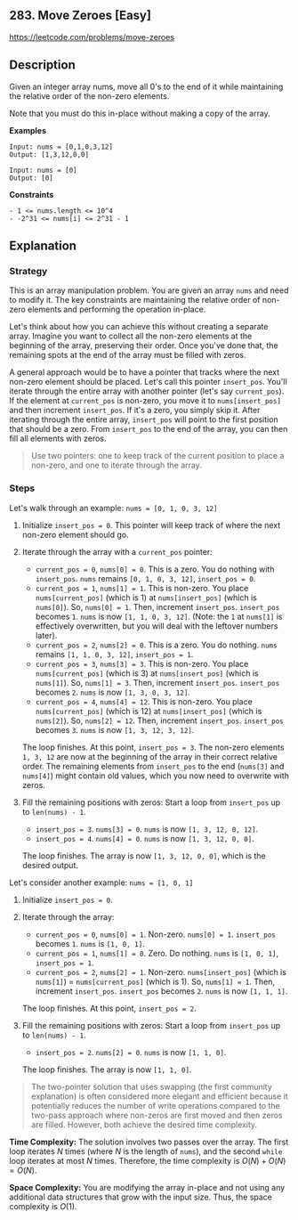 ## 283. Move Zeroes [Easy]

https://leetcode.com/problems/move-zeroes

## Description
Given an integer array nums, move all 0's to the end of it while maintaining the relative order of the non-zero elements.

Note that you must do this in-place without making a copy of the array.

**Examples**
```text
Input: nums = [0,1,0,3,12]
Output: [1,3,12,0,0]

Input: nums = [0]
Output: [0]
```

**Constraints**

```text
- 1 <= nums.length <= 10^4
- -2^31 <= nums[i] <= 2^31 - 1
```

## Explanation

### Strategy

This is an array manipulation problem. You are given an array `nums` and need to modify it. The key constraints are maintaining the relative order of non-zero elements and performing the operation in-place.

Let\'s think about how you can achieve this without creating a separate array. Imagine you want to collect all the non-zero elements at the beginning of the array, preserving their order. Once you\'ve done that, the remaining spots at the end of the array must be filled with zeros.

A general approach would be to have a pointer that tracks where the next non-zero element should be placed. Let\'s call this pointer `insert_pos`. You\'ll iterate through the entire array with another pointer (let\'s say `current_pos`). If the element at `current_pos` is non-zero, you move it to `nums[insert_pos]` and then increment `insert_pos`. If it\'s a zero, you simply skip it. After iterating through the entire array, `insert_pos` will point to the first position that should be a zero. From `insert_pos` to the end of the array, you can then fill all elements with zeros.

> Use two pointers: one to keep track of the current position to place a non-zero, and one to iterate through the array.

### Steps

Let\'s walk through an example: `nums = [0, 1, 0, 3, 12]`

1.  Initialize `insert_pos = 0`. This pointer will keep track of where the next non-zero element should go.
2.  Iterate through the array with a `current_pos` pointer:
    * `current_pos = 0`, `nums[0] = 0`. This is a zero. You do nothing with `insert_pos`.
        `nums` remains `[0, 1, 0, 3, 12]`, `insert_pos = 0`.
    * `current_pos = 1`, `nums[1] = 1`. This is non-zero.
        You place `nums[current_pos]` (which is 1) at `nums[insert_pos]` (which is `nums[0]`).
        So, `nums[0] = 1`.
        Then, increment `insert_pos`. `insert_pos` becomes `1`.
        `nums` is now `[1, 1, 0, 3, 12]`. (Note: the `1` at `nums[1]` is effectively overwritten, but you will deal with the leftover numbers later).
    * `current_pos = 2`, `nums[2] = 0`. This is a zero. You do nothing.
        `nums` remains `[1, 1, 0, 3, 12]`, `insert_pos = 1`.
    * `current_pos = 3`, `nums[3] = 3`. This is non-zero.
        You place `nums[current_pos]` (which is 3) at `nums[insert_pos]` (which is `nums[1]`).
        So, `nums[1] = 3`.
        Then, increment `insert_pos`. `insert_pos` becomes `2`.
        `nums` is now `[1, 3, 0, 3, 12]`.
    * `current_pos = 4`, `nums[4] = 12`. This is non-zero.
        You place `nums[current_pos]` (which is 12) at `nums[insert_pos]` (which is `nums[2]`).
        So, `nums[2] = 12`.
        Then, increment `insert_pos`. `insert_pos` becomes `3`.
        `nums` is now `[1, 3, 12, 3, 12]`.

    The loop finishes. At this point, `insert_pos = 3`. The non-zero elements `1, 3, 12` are now at the beginning of the array in their correct relative order. The remaining elements from `insert_pos` to the end (`nums[3]` and `nums[4]`) might contain old values, which you now need to overwrite with zeros.

3.  Fill the remaining positions with zeros:
    Start a loop from `insert_pos` up to `len(nums) - 1`.
    * `insert_pos = 3`. `nums[3] = 0`.
        `nums` is now `[1, 3, 12, 0, 12]`.
    * `insert_pos = 4`. `nums[4] = 0`.
        `nums` is now `[1, 3, 12, 0, 0]`.

    The loop finishes. The array is now `[1, 3, 12, 0, 0]`, which is the desired output.

Let\'s consider another example: `nums = [1, 0, 1]`

1.  Initialize `insert_pos = 0`.
2.  Iterate through the array:
    * `current_pos = 0`, `nums[0] = 1`. Non-zero.
        `nums[0] = 1`. `insert_pos` becomes `1`.
        `nums` is `[1, 0, 1]`.
    * `current_pos = 1`, `nums[1] = 0`. Zero. Do nothing.
        `nums` is `[1, 0, 1]`, `insert_pos = 1`.
    * `current_pos = 2`, `nums[2] = 1`. Non-zero.
        `nums[insert_pos]` (which is `nums[1]`) = `nums[current_pos]` (which is 1).
        So, `nums[1] = 1`.
        Then, increment `insert_pos`. `insert_pos` becomes `2`.
        `nums` is now `[1, 1, 1]`.

    The loop finishes. At this point, `insert_pos = 2`.

3.  Fill the remaining positions with zeros:
    Start a loop from `insert_pos` up to `len(nums) - 1`.
    * `insert_pos = 2`. `nums[2] = 0`.
        `nums` is now `[1, 1, 0]`.

    The loop finishes. The array is now `[1, 1, 0]`.

> The two-pointer solution that uses swapping (the first community explanation) is often considered more elegant and efficient because it potentially reduces the number of write operations compared to the two-pass approach where non-zeros are first moved and then zeros are filled. However, both achieve the desired time complexity.

**Time Complexity:** The solution involves two passes over the array. The first loop iterates $N$ times (where $N$ is the length of `nums`), and the second `while` loop iterates at most $N$ times. Therefore, the time complexity is $O(N) + O(N) = O(N)$.

**Space Complexity:** You are modifying the array in-place and not using any additional data structures that grow with the input size. Thus, the space complexity is $O(1)$.
